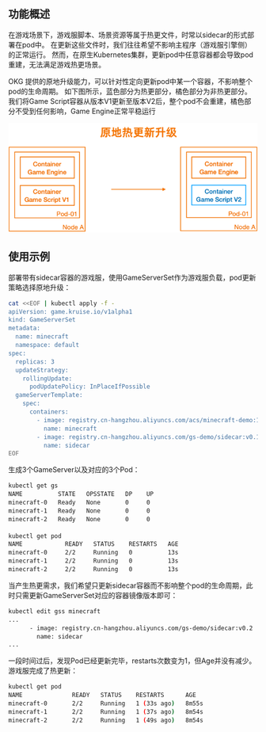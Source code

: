 ## 功能概述
在游戏场景下，游戏服脚本、场景资源等属于热更文件，时常以sidecar的形式部署在pod中。
在更新这些文件时，我们往往希望不影响主程序（游戏服引擎侧）的正常运行。
然而，在原生Kubernetes集群，更新pod中任意容器都会导致pod重建，无法满足游戏热更场景。

OKG 提供的原地升级能力，可以针对性定向更新pod中某一个容器，不影响整个pod的生命周期。
如下图所示，蓝色部分为热更部分，橘色部分为非热更部分。我们将Game Script容器从版本V1更新至版本V2后，整个pod不会重建，橘色部分不受到任何影响，Game Engine正常平稳运行

![hot-update.png](../../images/hot-update.png)

## 使用示例

部署带有sidecar容器的游戏服，使用GameServerSet作为游戏服负载，pod更新策略选择原地升级：

```bash
cat <<EOF | kubectl apply -f -
apiVersion: game.kruise.io/v1alpha1
kind: GameServerSet
metadata:
  name: minecraft
  namespace: default
spec:
  replicas: 3
  updateStrategy:
    rollingUpdate:
      podUpdatePolicy: InPlaceIfPossible
  gameServerTemplate:
    spec:
      containers:
        - image: registry.cn-hangzhou.aliyuncs.com/acs/minecraft-demo:1.12.2
          name: minecraft
        - image: registry.cn-hangzhou.aliyuncs.com/gs-demo/sidecar:v0.1
          name: sidecar
EOF
```

生成3个GameServer以及对应的3个Pod：

```bash
kubectl get gs
NAME          STATE   OPSSTATE   DP    UP
minecraft-0   Ready   None       0     0
minecraft-1   Ready   None       0     0
minecraft-2   Ready   None       0     0

kubectl get pod
NAME            READY   STATUS    RESTARTS   AGE
minecraft-0     2/2     Running   0          13s
minecraft-1     2/2     Running   0          13s
minecraft-2     2/2     Running   0          13s
```

当产生热更需求，我们希望只更新sidecar容器而不影响整个pod的生命周期，此时只需更新GameServerSet对应的容器镜像版本即可：

```bash
kubectl edit gss minecraft
...
      - image: registry.cn-hangzhou.aliyuncs.com/gs-demo/sidecar:v0.2
        name: sidecar
...
```

一段时间过后，发现Pod已经更新完毕，restarts次数变为1，但Age并没有减少。游戏服完成了热更新：

```bash
kubectl get pod
NAME              READY   STATUS    RESTARTS      AGE
minecraft-0       2/2     Running   1 (33s ago)   8m55s
minecraft-1       2/2     Running   1 (37s ago)   8m54s
minecraft-2       2/2     Running   1 (49s ago)   8m54s
```